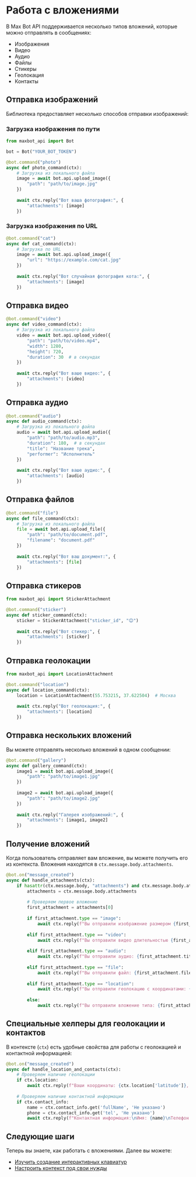 # Работа с вложениями

В Max Bot API поддерживается несколько типов вложений, которые можно отправлять в сообщениях:

- Изображения
- Видео
- Аудио
- Файлы
- Стикеры
- Геолокация
- Контакты

## Отправка изображений

Библиотека предоставляет несколько способов отправки изображений:

### Загрузка изображения по пути

```python
from maxbot_api import Bot

bot = Bot("YOUR_BOT_TOKEN")

@bot.command("photo")
async def photo_command(ctx):
    # Загрузка из локального файла
    image = await bot.api.upload_image({
        "path": "path/to/image.jpg"
    })
    
    await ctx.reply("Вот ваша фотография:", {
        "attachments": [image]
    })
```

### Загрузка изображения по URL

```python
@bot.command("cat")
async def cat_command(ctx):
    # Загрузка по URL
    image = await bot.api.upload_image({
        "url": "https://example.com/cat.jpg"
    })
    
    await ctx.reply("Вот случайная фотография кота:", {
        "attachments": [image]
    })
```

## Отправка видео

```python
@bot.command("video")
async def video_command(ctx):
    # Загрузка из локального файла
    video = await bot.api.upload_video({
        "path": "path/to/video.mp4",
        "width": 1280,
        "height": 720,
        "duration": 30  # в секундах
    })
    
    await ctx.reply("Вот ваше видео:", {
        "attachments": [video]
    })
```

## Отправка аудио

```python
@bot.command("audio")
async def audio_command(ctx):
    # Загрузка из локального файла
    audio = await bot.api.upload_audio({
        "path": "path/to/audio.mp3",
        "duration": 180,  # в секундах
        "title": "Название трека",
        "performer": "Исполнитель"
    })
    
    await ctx.reply("Вот ваше аудио:", {
        "attachments": [audio]
    })
```

## Отправка файлов

```python
@bot.command("file")
async def file_command(ctx):
    # Загрузка из локального файла
    file = await bot.api.upload_file({
        "path": "path/to/document.pdf",
        "filename": "document.pdf"
    })
    
    await ctx.reply("Вот ваш документ:", {
        "attachments": [file]
    })
```

## Отправка стикеров

```python
from maxbot_api import StickerAttachment

@bot.command("sticker")
async def sticker_command(ctx):
    sticker = StickerAttachment("sticker_id", "😊")
    
    await ctx.reply("Вот стикер:", {
        "attachments": [sticker]
    })
```

## Отправка геолокации

```python
from maxbot_api import LocationAttachment

@bot.command("location")
async def location_command(ctx):
    location = LocationAttachment(55.753215, 37.622504)  # Москва
    
    await ctx.reply("Вот геолокация:", {
        "attachments": [location]
    })
```

## Отправка нескольких вложений

Вы можете отправлять несколько вложений в одном сообщении:

```python
@bot.command("gallery")
async def gallery_command(ctx):
    image1 = await bot.api.upload_image({
        "path": "path/to/image1.jpg"
    })
    
    image2 = await bot.api.upload_image({
        "path": "path/to/image2.jpg"
    })
    
    await ctx.reply("Галерея изображений:", {
        "attachments": [image1, image2]
    })
```

## Получение вложений

Когда пользователь отправляет вам вложение, вы можете получить его из контекста. Вложения находятся в `ctx.message.body.attachments`.

```python
@bot.on("message_created")
async def handle_attachments(ctx):
    if hasattr(ctx.message.body, "attachments") and ctx.message.body.attachments:
        attachments = ctx.message.body.attachments
        
        # Проверяем первое вложение
        first_attachment = attachments[0]
        
        if first_attachment.type == "image":
            await ctx.reply(f"Вы отправили изображение размером {first_attachment.width}x{first_attachment.height} пикселей")
        
        elif first_attachment.type == "video":
            await ctx.reply(f"Вы отправили видео длительностью {first_attachment.duration} секунд")
        
        elif first_attachment.type == "audio":
            await ctx.reply(f"Вы отправили аудио: {first_attachment.title} - {first_attachment.performer}")
        
        elif first_attachment.type == "file":
            await ctx.reply(f"Вы отправили файл: {first_attachment.filename} размером {first_attachment.size} байт")
        
        elif first_attachment.type == "location":
            await ctx.reply(f"Вы отправили геолокацию с координатами: {first_attachment.latitude}, {first_attachment.longitude}")
        
        else:
            await ctx.reply(f"Вы отправили вложение типа: {first_attachment.type}")
```

## Специальные хелперы для геолокации и контактов

В контексте (`ctx`) есть удобные свойства для работы с геолокацией и контактной информацией:

```python
@bot.on("message_created")
async def handle_location_and_contacts(ctx):
    # Проверяем наличие геолокации
    if ctx.location:
        await ctx.reply(f"Ваши координаты: {ctx.location['latitude']}, {ctx.location['longitude']}")
    
    # Проверяем наличие контактной информации
    if ctx.contact_info:
        name = ctx.contact_info.get('fullName', 'Не указано')
        phone = ctx.contact_info.get('tel', 'Не указано')
        await ctx.reply(f"Контактная информация:\nИмя: {name}\nТелефон: {phone}")
```

## Следующие шаги

Теперь вы знаете, как работать с вложениями. Далее вы можете:

- [Изучить создание интерактивных клавиатур](./04-keyboard.md)
- [Настроить контекст под свои нужды](./05-custom-context.md) 